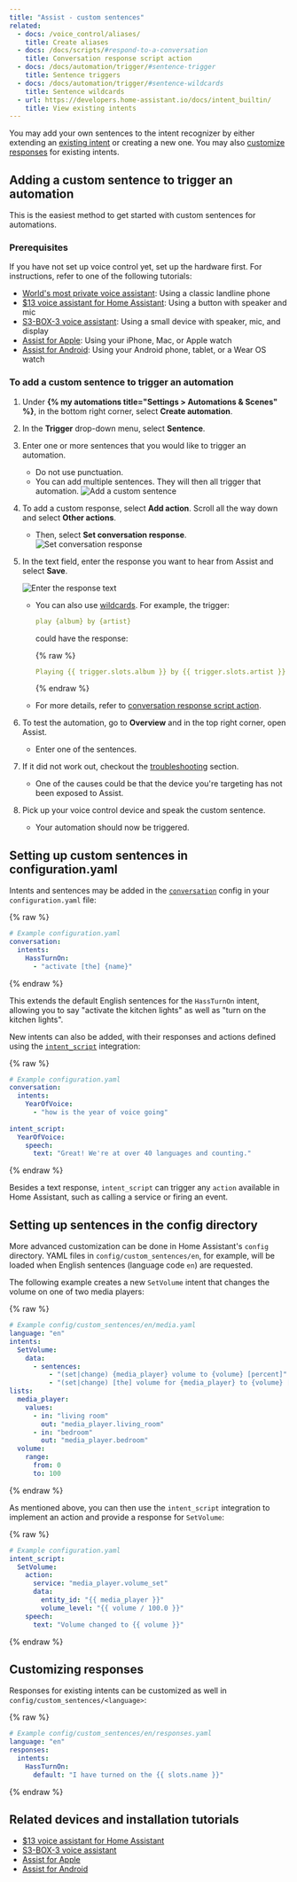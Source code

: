```yaml
---
title: "Assist - custom sentences"
related:
  - docs: /voice_control/aliases/
    title: Create aliases
  - docs: /docs/scripts/#respond-to-a-conversation
    title: Conversation response script action
  - docs: /docs/automation/trigger/#sentence-trigger
    title: Sentence triggers
  - docs: /docs/automation/trigger/#sentence-wildcards
    title: Sentence wildcards
  - url: https://developers.home-assistant.io/docs/intent_builtin/
    title: View existing intents
---
```


You may add your own sentences to the intent recognizer by either extending an [existing intent](https://developers.home-assistant.io/docs/intent_builtin/) or creating a new one. You may also [customize responses](#customizing-responses) for existing intents.

## Adding a custom sentence to trigger an automation

This is the easiest method to get started with custom sentences for automations.

### Prerequisites

If you have not set up voice control yet, set up the hardware first. For instructions, refer to one of the following tutorials:

- [World's most private voice assistant](/voice_control/worlds-most-private-voice-assistant/): Using a classic landline phone
- [$13 voice assistant for Home Assistant](/voice_control/thirteen-usd-voice-remote/): Using a button with speaker and mic
- [S3-BOX-3 voice assistant](/voice_control/s3_box_voice_assistant/): Using a small device with speaker, mic, and display
- [Assist for Apple](/voice_control/apple/): Using your iPhone, Mac, or Apple watch
- [Assist for Android](/voice_control/android/): Using your Android phone, tablet, or a Wear OS watch

### To add a custom sentence to trigger an automation

1. Under **{% my automations title="Settings > Automations & Scenes" %}**, in the bottom right corner, select **Create automation**.
2. In the **Trigger** drop-down menu, select **Sentence**.
3. Enter one or more sentences that you would like to trigger an automation.
   - Do not use punctuation.
   - You can add multiple sentences. They will then all trigger that automation.
   ![Add a custom sentence](/images/assist/sentence_trigger_01.png)
4. To add a custom response, select **Add action**. Scroll all the way down and select **Other actions**.
   - Then, select **Set conversation response**.
     ![Set conversation response](/images/assist/assist_set-conversation-response.png)
5. In the text field, enter the response you want to hear from Assist and select **Save**.

   ![Enter the response text](/images/assist/assist_set-conversation-response_02.png)  

   - You can also use [wildcards](/docs/automation/trigger/#sentence-wildcards). For example, the trigger:

      ```yaml
      play {album} by {artist}
      ```

      could have the response:

      {% raw %}

      ```yaml
      Playing {{ trigger.slots.album }} by {{ trigger.slots.artist }}
      ```

      {% endraw %}

   - For more details, refer to [conversation response script action](/docs/scripts/#respond-to-a-conversation).
 
6. To test the automation, go to **Overview** and in the top right corner, open Assist.
   - Enter one of the sentences.
7. If it did not work out, checkout the [troubleshooting](/voice_control/troubleshooting/) section.
   - One of the causes could be that the device you're targeting has not been exposed to Assist.
8. Pick up your voice control device and speak the custom sentence.
   - Your automation should now be triggered.

## Setting up custom sentences in configuration.yaml

Intents and sentences may be added in the [`conversation`](/integrations/conversation/) config in your `configuration.yaml` file:

{% raw %}

```yaml
# Example configuration.yaml
conversation:
  intents:
    HassTurnOn:
      - "activate [the] {name}"
```

{% endraw %}

This extends the default English sentences for the `HassTurnOn` intent, allowing you to say "activate the kitchen lights" as well as "turn on the kitchen lights".

New intents can also be added, with their responses and actions defined using the [`intent_script`](/integrations/intent_script/) integration:

{% raw %}

```yaml
# Example configuration.yaml
conversation:
  intents:
    YearOfVoice:
      - "how is the year of voice going"
      
intent_script:
  YearOfVoice:
    speech:
      text: "Great! We're at over 40 languages and counting."
```

{% endraw %}

Besides a text response, `intent_script` can trigger any `action` available in Home Assistant, such as calling a service or firing an event.

## Setting up sentences in the config directory

More advanced customization can be done in Home Assistant's `config` directory. YAML files in `config/custom_sentences/en`, for example, will be loaded when English sentences (language code `en`) are requested.

The following example creates a new `SetVolume` intent that changes the volume on one of two media players:

{% raw %}

```yaml
# Example config/custom_sentences/en/media.yaml
language: "en"
intents:
  SetVolume:
    data:
      - sentences:
          - "(set|change) {media_player} volume to {volume} [percent]"
          - "(set|change) [the] volume for {media_player} to {volume} [percent]"
lists:
  media_player:
    values:
      - in: "living room"
        out: "media_player.living_room"
      - in: "bedroom"
        out: "media_player.bedroom"
  volume:
    range:
      from: 0
      to: 100
```

{% endraw %}

As mentioned above, you can then use the `intent_script` integration to implement an action and provide a response for `SetVolume`:

{% raw %}

```yaml
# Example configuration.yaml
intent_script:
  SetVolume:
    action:
      service: "media_player.volume_set"
      data:
        entity_id: "{{ media_player }}"
        volume_level: "{{ volume / 100.0 }}"
    speech:
      text: "Volume changed to {{ volume }}"
```

{% endraw %}

## Customizing responses

Responses for existing intents can be customized as well in `config/custom_sentences/<language>`:

{% raw %}

```yaml
# Example config/custom_sentences/en/responses.yaml
language: "en"
responses:
  intents:
    HassTurnOn:
      default: "I have turned on the {{ slots.name }}"
```

{% endraw %}

## Related devices and installation tutorials

- [$13 voice assistant for Home Assistant](/voice_control/thirteen-usd-voice-remote/)
- [S3-BOX-3 voice assistant](/voice_control/s3_box_voice_assistant/)
- [Assist for Apple](/voice_control/apple/)
- [Assist for Android](/voice_control/android/)
